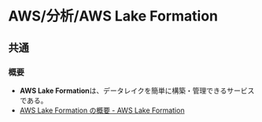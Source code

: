 # AWS/分析/AWS Lake Formation

## 共通

### 概要

- **AWS Lake Formation**は、データレイクを簡単に構築・管理できるサービスである。
- [AWS Lake Formation の概要 - AWS Lake Formation](https://docs.aws.amazon.com/ja_jp/lake-formation/latest/dg/what-is-lake-formation.html)
